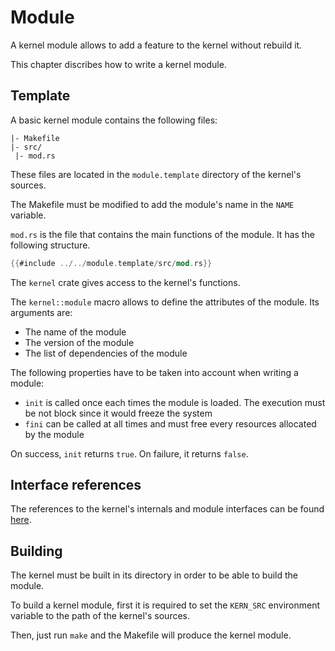 # Module

A kernel module allows to add a feature to the kernel without rebuild it.

This chapter discribes how to write a kernel module.



## Template

A basic kernel module contains the following files:

```
|- Makefile
|- src/
 |- mod.rs
```

These files are located in the `module.template` directory of the kernel's sources.

The Makefile must be modified to add the module's name in the `NAME` variable.

`mod.rs` is the file that contains the main functions of the module. It has the following structure.

```rust
{{#include ../../module.template/src/mod.rs}}
```

The `kernel` crate gives access to the kernel's functions.

The `kernel::module` macro allows to define the attributes of the module. Its arguments are:
- The name of the module
- The version of the module
- The list of dependencies of the module

The following properties have to be taken into account when writing a module:
- `init` is called once each times the module is loaded. The execution must be not block since it would freeze the system
- `fini` can be called at all times and must free every resources allocated by the module

On success, `init` returns `true`. On failure, it returns `false`.



## Interface references

The references to the kernel's internals and module interfaces can be found [here](references/kernel/index.html).



## Building

The kernel must be built in its directory in order to be able to build the module.

To build a kernel module, first it is required to set the `KERN_SRC` environment variable to the path of the kernel's sources.

Then, just run `make` and the Makefile will produce the kernel module.

